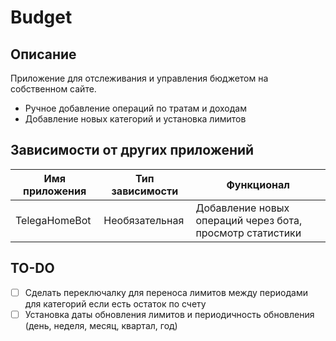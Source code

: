 # Budget

## Описание
Приложение для отслеживания и управления бюджетом на собственном сайте.
* Ручное добавление операций по тратам и доходам
* Добавление новых категорий и установка лимитов 

## Зависимости от других приложений

| Имя приложения | Тип зависимости | Функционал |
| -------------- | --------------- | ---------- |
| TelegaHomeBot  | Необязательная  | Добавление новых операций через бота, просмотр статистики |

## TO-DO
* [ ] Сделать переключалку для переноса лимитов между периодами для категорий если есть остаток по счету
* [ ] Установка даты обновления лимитов и периодичность обновления (день, неделя, месяц, квартал, год)
